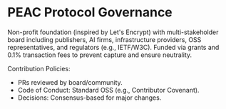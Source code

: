 # PEAC Protocol Governance

Non-profit foundation (inspired by Let's Encrypt) with multi-stakeholder board including publishers, AI firms, infrastructure providers, OSS representatives, and regulators (e.g., IETF/W3C). Funded via grants and 0.1% transaction fees to prevent capture and ensure neutrality.

Contribution Policies:

- PRs reviewed by board/community.
- Code of Conduct: Standard OSS (e.g., Contributor Covenant).
- Decisions: Consensus-based for major changes.
